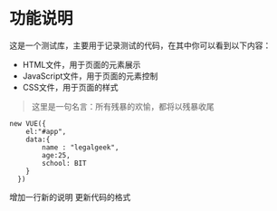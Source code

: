 # 功能说明
这是一个测试库，主要用于记录测试的代码，在其中你可以看到以下内容：

- HTML文件，用于页面的元素展示
- JavaScript文件，用于页面的元素控制
- CSS文件，用于页面的样式

> 这里是一句名言：所有残暴的欢愉，都将以残暴收尾

```
new VUE({
	el:"#app",
	data:{
		name : "legalgeek",
		age:25,
		school: BIT
	}
  })
```

增加一行新的说明
更新代码的格式
